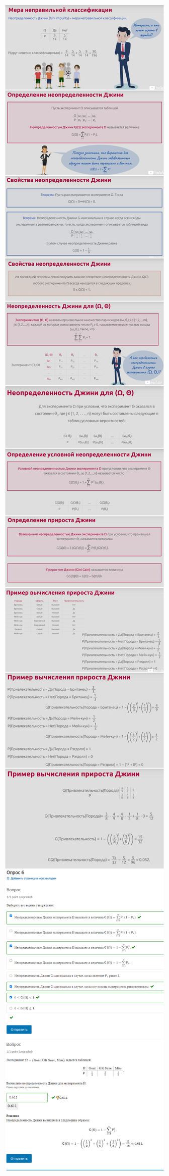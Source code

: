 ![](./Screenshot%202021-11-04%20081748.png)
![](./Screenshot%202021-11-04%20081915.png)
![](./Screenshot%202021-11-04%20082009.png)
![](./Screenshot%202021-11-04%20082041.png)
![](./Screenshot%202021-11-04%20082108.png)
![](./Screenshot%202021-11-04%20082129.png)
![](./Screenshot%202021-11-04%20082214.png)
![](./Screenshot%202021-11-04%20082251.png)
![](./Screenshot%202021-11-04%20082325.png)
![](./Screenshot%202021-11-04%20082345.png)
![](./Screenshot%202021-11-04%20082418.png)
![](./Screenshot%202021-11-04%20082643.png)
![](./Screenshot%202021-11-04%20083506.png)

